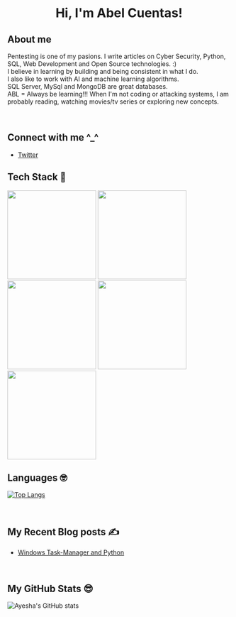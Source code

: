 <!---
abelcuentas/abelcuentas is a ✨ special ✨ repository because its `README.md` (this file) appears on your GitHub profile.
You can click the Preview link to take a look at your changes.



Here are some ideas to get you started:

- 🔭 I’m currently working on ...
- 🌱 I’m currently learning ...
- 👯 I’m looking to collaborate on ...
- 🤔 I’m looking for help with ...
- 💬 Ask me about ...
- 📫 How to reach me: ...
- 😄 Pronouns: ...
- ⚡ Fun fact: ...
-->
<h1 align="center">Hi, I'm Abel Cuentas!</h1>


## About me
Pentesting is one of my pasions.
I write articles on Cyber Security, Python, SQL, Web Development and Open Source technologies. :)<br>
I believe in learning by building and being consistent in what I do. <br>
I also like to work with AI and machine learning algorithms. <br>
SQL Server, MySql and MongoDB are great databases. <br>
ABL = Always be learning!!!
When I'm not coding or attacking systems, I am probably reading, watching movies/tv series or exploring new concepts.

<br>

## Connect with me ^_^ 
<!-- [Hashnode](https://thecodingcompany.hashnode.dev/) -->
- [Twitter](https://twitter.com/abelcuentas0x)


## Tech Stack 🚀

<img height="200" src = "https://res.cloudinary.com/practicaldev/image/fetch/s--lTxYt3CK--/c_limit%2Cf_auto%2Cfl_progressive%2Cq_auto%2Cw_880/https://thehacktoday.com/wp-content/uploads/2017/10/10-Best-Penetration-Testing-Tools-in-Kali-Linux-3.png"> <img height="200" src = "https://1000logos.net/wp-content/uploads/2020/08/Python-Emblem.jpg"> <img height="200" src = "https://www.pinclipart.com/picdir/big/107-1077742_kali-linux-kali-linux-logo-png-clipart.png">
<img height="200" src = "https://media.geeksforgeeks.org/wp-content/cdn-uploads/20191104165821/SQL-Vs-NoSQL1.png"> <img height="200" src = "https://miro.medium.com/max/1400/0*X_Znv597g9ZD3wFa.png"> 


## Languages 🤓
[![Top Langs](https://github-readme-stats.vercel.app/api/top-langs/?username=abelcuentas)](https://github.com/abelcuentas/github-readme-stats)

<br>

## My Recent Blog posts ✍️
- [Windows Task-Manager and Python](https://infosecoding.hashnode.dev/windows-task-manager-and-python)


<br>

## My GitHub Stats 😎
![Ayesha's GitHub stats](https://github-readme-stats.vercel.app/api?username=abelcuentas&theme=cobalt&show_icons=true)

